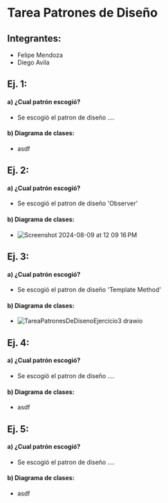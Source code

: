 # Tarea Patrones de Diseño
## Integrantes:
- Felipe Mendoza
- Diego Avila
## Ej. 1:
#### a) ¿Cual patrón escogió?
- Se escogió el patron de diseño ....
#### b) Diagrama de clases:
- asdf
## Ej. 2:
#### a) ¿Cual patrón escogió?
- Se escogió el patron de diseño 'Observer'
#### b) Diagrama de clases:
- ![Screenshot 2024-08-09 at 12 09 16 PM](https://github.com/user-attachments/assets/8e576449-8841-45e4-ac8c-9a09d7fed10e)
## Ej. 3:
#### a) ¿Cual patrón escogió?
- Se escogió el patron de diseño 'Template Method'
#### b) Diagrama de clases:
- ![TareaPatronesDeDisenoEjercicio3 drawio](https://github.com/user-attachments/assets/722d710a-83a5-46fc-b749-65c65856d2d1)

## Ej. 4:
#### a) ¿Cual patrón escogió?
- Se escogió el patron de diseño ....
#### b) Diagrama de clases:
- asdf
## Ej. 5:
#### a) ¿Cual patrón escogió?
- Se escogió el patron de diseño ....
#### b) Diagrama de clases:
- asdf
